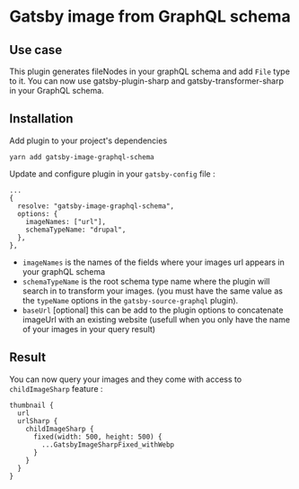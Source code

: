 # Gatsby image from GraphQL schema

## Use case

This plugin generates fileNodes in your graphQL schema and add `File` type to it. You can now use
gatsby-plugin-sharp and gatsby-transformer-sharp in your GraphQL schema.

## Installation

Add plugin to your project's dependencies
```
yarn add gatsby-image-graphql-schema
```
Update and configure plugin in your `gatsby-config` file :
```
...
{
  resolve: "gatsby-image-graphql-schema",
  options: {
    imageNames: ["url"],
    schemaTypeName: "drupal",
  },
},
```
- `imageNames` is the names of the fields where your images url appears in your graphQL schema
- `schemaTypeName` is the root schema type name where the plugin will search in to transform your images.
(you must have the same value as the `typeName` options in the `gatsby-source-graphql` plugin).
- `baseUrl` [optional] this can be add to the plugin options to concatenate imageUrl with an existing website 
(usefull when you only have the name of your images in your query result)

## Result

You can now query your images and they come with access to `childImageSharp` feature :
```
thumbnail {
  url
  urlSharp {
    childImageSharp {
      fixed(width: 500, height: 500) {
        ...GatsbyImageSharpFixed_withWebp
      }
    }
  }
}
```
